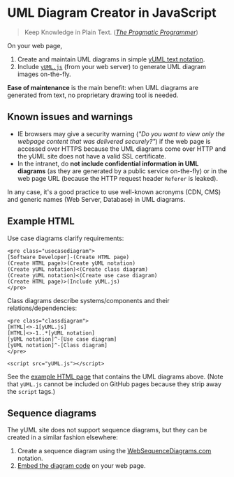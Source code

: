 # UML Diagram Creator in JavaScript

> Keep Knowledge in Plain Text. ([_The Pragmatic Programmer_](https://en.wikipedia.org/wiki/The_Pragmatic_Programmer))

On your web page,

1. Create and maintain UML diagrams in simple [yUML text notation](http://yuml.me/).
1. Include [`yUML.js`](yUML.js) (from your web server) to generate UML diagram images on-the-fly.

**Ease of maintenance** is the main benefit: when UML diagrams are generated from text, no proprietary drawing tool is needed.

## Known issues and warnings

* IE browsers may give a security warning (_"Do you want to view only the webpage content that was delivered securely?"_) if the web page is accessed over HTTPS because the UML diagrams come over HTTP and the yUML site does not have a valid SSL certificate.
* In the intranet, do **not include confidential information in UML diagrams** (as they are generated by a public service on-the-fly) or in the web page URL (because the HTTP request header `Referer` is leaked).

In any case, it's a good practice to use well-known acronyms (CDN, CMS) and generic names (Web Server, Database) in UML diagrams.

## Example HTML

Use case diagrams clarify requirements:

    <pre class="usecasediagram">
    [Software Developer]-(Create HTML page)
    (Create HTML page)>(Create yUML notation)
    (Create yUML notation)<(Create class diagram)
    (Create yUML notation)<(Create use case diagram)
    (Create HTML page)>(Include yUML.js)
    </pre>

Class diagrams describe systems/components and their relations/dependencies:

    <pre class="classdiagram">
    [HTML]<>-1[yUML.js]
    [HTML]<>-1..*[yUML notation]
    [yUML notation]^-[Use case diagram]
    [yUML notation]^-[Class diagram]
    </pre>

    <script src="yUML.js"></script>

See the [example HTML page](https://googledrive.com/host/0B_SyvfG74aYYdDBOY3VSSG14QjA/example-yuml-js.html) that contains the UML diagrams above. (Note that `yUML.js` cannot be included on GitHub pages because they strip away the `script` tags.)

## Sequence diagrams

The yUML site does not support sequence diagrams, but they can be created in a similar fashion elsewhere:

1. Create a sequence diagram using the [WebSequenceDiagrams.com](https://www.websequencediagrams.com/) notation.
1. [Embed the diagram code](http://www.websequencediagrams.com/embedding.html) on your web page.
